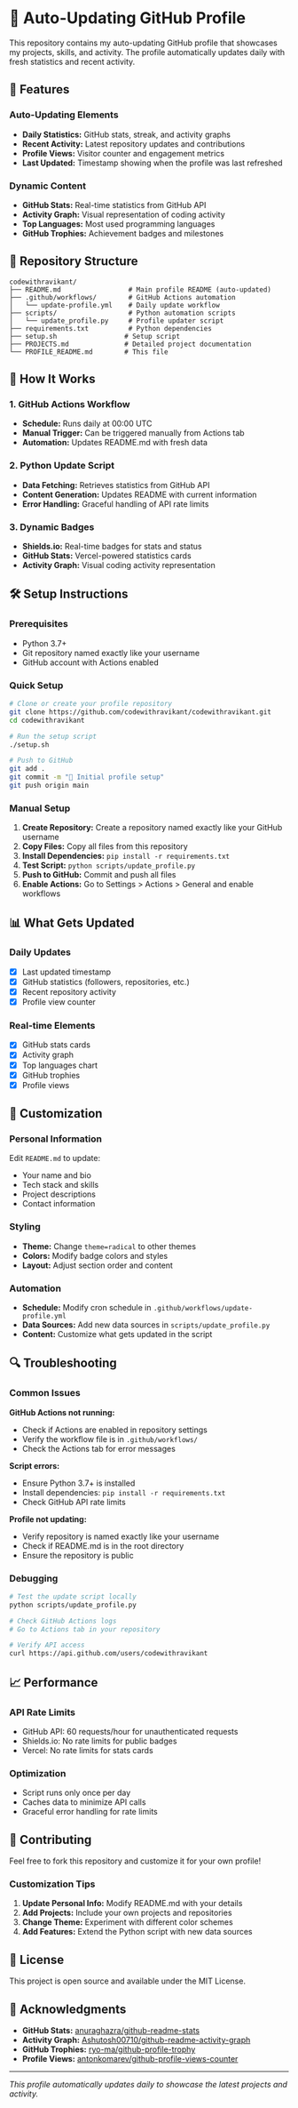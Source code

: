 # 🎯 Auto-Updating GitHub Profile

This repository contains my auto-updating GitHub profile that showcases my projects, skills, and activity. The profile automatically updates daily with fresh statistics and recent activity.

## 🚀 Features

### Auto-Updating Elements
- **Daily Statistics:** GitHub stats, streak, and activity graphs
- **Recent Activity:** Latest repository updates and contributions
- **Profile Views:** Visitor counter and engagement metrics
- **Last Updated:** Timestamp showing when the profile was last refreshed

### Dynamic Content
- **GitHub Stats:** Real-time statistics from GitHub API
- **Activity Graph:** Visual representation of coding activity
- **Top Languages:** Most used programming languages
- **GitHub Trophies:** Achievement badges and milestones

## 📁 Repository Structure

```
codewithravikant/
├── README.md                 # Main profile README (auto-updated)
├── .github/workflows/        # GitHub Actions automation
│   └── update-profile.yml    # Daily update workflow
├── scripts/                  # Python automation scripts
│   └── update_profile.py     # Profile updater script
├── requirements.txt          # Python dependencies
├── setup.sh                 # Setup script
├── PROJECTS.md              # Detailed project documentation
└── PROFILE_README.md        # This file
```

## 🔧 How It Works

### 1. GitHub Actions Workflow
- **Schedule:** Runs daily at 00:00 UTC
- **Manual Trigger:** Can be triggered manually from Actions tab
- **Automation:** Updates README.md with fresh data

### 2. Python Update Script
- **Data Fetching:** Retrieves statistics from GitHub API
- **Content Generation:** Updates README with current information
- **Error Handling:** Graceful handling of API rate limits

### 3. Dynamic Badges
- **Shields.io:** Real-time badges for stats and status
- **GitHub Stats:** Vercel-powered statistics cards
- **Activity Graph:** Visual coding activity representation

## 🛠️ Setup Instructions

### Prerequisites
- Python 3.7+
- Git repository named exactly like your username
- GitHub account with Actions enabled

### Quick Setup
```bash
# Clone or create your profile repository
git clone https://github.com/codewithravikant/codewithravikant.git
cd codewithravikant

# Run the setup script
./setup.sh

# Push to GitHub
git add .
git commit -m "🎯 Initial profile setup"
git push origin main
```

### Manual Setup
1. **Create Repository:** Create a repository named exactly like your GitHub username
2. **Copy Files:** Copy all files from this repository
3. **Install Dependencies:** `pip install -r requirements.txt`
4. **Test Script:** `python scripts/update_profile.py`
5. **Push to GitHub:** Commit and push all files
6. **Enable Actions:** Go to Settings > Actions > General and enable workflows

## 📊 What Gets Updated

### Daily Updates
- [x] Last updated timestamp
- [x] GitHub statistics (followers, repositories, etc.)
- [x] Recent repository activity
- [x] Profile view counter

### Real-time Elements
- [x] GitHub stats cards
- [x] Activity graph
- [x] Top languages chart
- [x] GitHub trophies
- [x] Profile views

## 🎨 Customization

### Personal Information
Edit `README.md` to update:
- Your name and bio
- Tech stack and skills
- Project descriptions
- Contact information

### Styling
- **Theme:** Change `theme=radical` to other themes
- **Colors:** Modify badge colors and styles
- **Layout:** Adjust section order and content

### Automation
- **Schedule:** Modify cron schedule in `.github/workflows/update-profile.yml`
- **Data Sources:** Add new data sources in `scripts/update_profile.py`
- **Content:** Customize what gets updated in the script

## 🔍 Troubleshooting

### Common Issues

**GitHub Actions not running:**
- Check if Actions are enabled in repository settings
- Verify the workflow file is in `.github/workflows/`
- Check the Actions tab for error messages

**Script errors:**
- Ensure Python 3.7+ is installed
- Install dependencies: `pip install -r requirements.txt`
- Check GitHub API rate limits

**Profile not updating:**
- Verify repository is named exactly like your username
- Check if README.md is in the root directory
- Ensure the repository is public

### Debugging
```bash
# Test the update script locally
python scripts/update_profile.py

# Check GitHub Actions logs
# Go to Actions tab in your repository

# Verify API access
curl https://api.github.com/users/codewithravikant
```

## 📈 Performance

### API Rate Limits
- GitHub API: 60 requests/hour for unauthenticated requests
- Shields.io: No rate limits for public badges
- Vercel: No rate limits for stats cards

### Optimization
- Script runs only once per day
- Caches data to minimize API calls
- Graceful error handling for rate limits

## 🤝 Contributing

Feel free to fork this repository and customize it for your own profile! 

### Customization Tips
1. **Update Personal Info:** Modify README.md with your details
2. **Add Projects:** Include your own projects and repositories
3. **Change Theme:** Experiment with different color schemes
4. **Add Features:** Extend the Python script with new data sources

## 📝 License

This project is open source and available under the MIT License.

## 🙏 Acknowledgments

- **GitHub Stats:** [anuraghazra/github-readme-stats](https://github.com/anuraghazra/github-readme-stats)
- **Activity Graph:** [Ashutosh00710/github-readme-activity-graph](https://github.com/Ashutosh00710/github-readme-activity-graph)
- **GitHub Trophies:** [ryo-ma/github-profile-trophy](https://github.com/ryo-ma/github-profile-trophy)
- **Profile Views:** [antonkomarev/github-profile-views-counter](https://github.com/antonkomarev/github-profile-views-counter)

---

*This profile automatically updates daily to showcase the latest projects and activity.*
